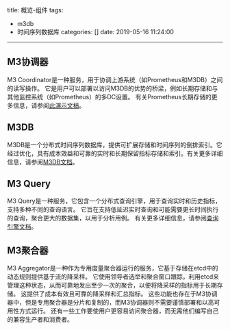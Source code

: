 title: 概览-组件
tags:
  - m3db
  - 时间序列数据库
categories: []
date: 2019-05-16 11:24:00
---
## M3协调器

M3 Coordinator是一种服务，用于协调上游系统（如Prometheus和M3DB）之间的读写操作。 它是用户可以部署以访问M3DB的优势的桥梁，例如长期存储和与其他监控系统（如Prometheus）的多DC设置。 有关Prometheus长期存储的更多信息，请参阅[此演示文稿](https://schd.ws/hosted_files/cloudnativeeu2017/73/Integrating%20Long-Term%20Storage%20with%20Prometheus%20-%20CloudNativeCon%20Berlin%2C%20March%2030%2C%202017.pdf)。 

## M3DB

M3DB是一个分布式时间序列数据库，提供可扩展存储和时间序列的倒排索引。它经过优化，具有成本效益和可靠的实时和长期保留指标存储和索引。有关更多详细信息，请参阅[M3DB文档](https://m3db.github.io/m3db/)。

## M3 Query
M3 Query是一种服务，它包含一个分布式查询引擎，用于查询实时和历史指标，支持多种不同的查询语言。 它旨在支持低延迟实时查询和可能需要更长时间执行的查询，聚合更大的数据集，以用于分析用例。 有关更多详细信息，请参阅[查询引擎文档](https://m3db.github.io/query_engine/)。

## M3聚合器

M3 Aggregator是一种作为专用度量聚合器运行的服务，它基于存储在etcd中的动态规则提供基于流的降采样。 它使用领导者选举和聚合窗口跟踪，利用etcd来管理这种状态，从而可靠地发出至少一次的聚合，以便将降采样的指标用于长期存储。 这提供了成本有效且可靠的降采样和汇总指标。 这些功能也存在于M3协调器中，但是专用聚合器是分片和复制的，而M3协调器则不需要谨慎部署和以高可用性方式运行。 还有一些工作要使用户更容易访问聚合器，而无需他们编写自己的兼容生产者和消费者。